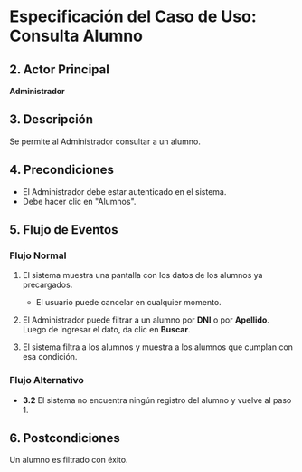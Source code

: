 # Especificación del Caso de Uso: Consulta Alumno

## 2. Actor Principal
**Administrador**

## 3. Descripción
Se permite al Administrador consultar a un alumno.

## 4. Precondiciones
- El Administrador debe estar autenticado en el sistema.
- Debe hacer clic en "Alumnos".

## 5. Flujo de Eventos

### Flujo Normal

1. El sistema muestra una pantalla con los datos de los alumnos ya precargados.  
   - El usuario puede cancelar en cualquier momento.

2. El Administrador puede filtrar a un alumno por **DNI** o por **Apellido**. Luego de ingresar el dato, da clic en **Buscar**.

3. El sistema filtra a los alumnos y muestra a los alumnos que cumplan con esa condición.

### Flujo Alternativo

- **3.2** El sistema no encuentra ningún registro del alumno y vuelve al paso 1.

## 6. Postcondiciones
Un alumno es filtrado con éxito.
